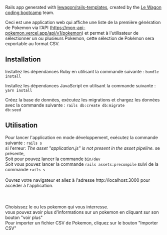Rails app generated with [lewagon/rails-templates](https://github.com/lewagon/rails-templates), created by the [Le Wagon coding bootcamp](https://www.lewagon.com) team.



Ceci est une application web qui affiche une liste de la première génération de Pokemon via l'API (https://mon-api-pokemon.vercel.app/api/v1/pokemon) et permet à l'utilisateur de sélectionner un ou plusieurs Pokemon, cette sélection de Pokémon sera exportable au format CSV.


<h2>Installation</h2>

Installez les dépendances Ruby en utilisant la commande suivante :
<code>bundle install</code>

Installez les dépendances JavaScript en utilisant la commande suivante :
<code>yarn install</code>

Créez la base de données, exécutez les migrations et chargez les données avec la commande suivante :
<code>rails db:create db:migrate db:seed</code>
 

<h2>Utilisation</h2>
Pour lancer l'application en mode développement, exécutez la commande suivante :
<code>rails s</code>
<br>si l'erreur: <i>The asset "application.js" is not present in the asset pipeline.</i> se présente,
<br> Soit pour pouvez lancer la commande <code>bin/dev</code>
<br>Soit vous pouvez lancer la commande <code>rails assets:precompile</code> suivi de la commande <code>rails s</code>
<br>
<br>
Ouvrez votre navigateur et allez à l'adresse http://localhost:3000 pour accéder à l'application.
<br><br>
<br><br>
Choisissez le ou les pokemon qui vous interresse.
<br> vous pouvez avoir plus d'informations sur un pokemon en cliquant sur son bouton "voir plus"<br>
Pour importer un fichier CSV de Pokemon, cliquez sur le bouton "Importer CSV"
